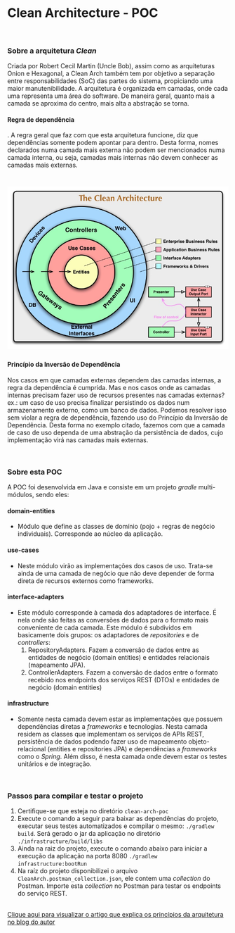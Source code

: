 # Clean Architecture - POC

<br>

### Sobre a arquitetura *Clean*

Criada por Robert Cecil Martin (Uncle Bob), assim como as arquiteturas Onion e Hexagonal, a Clean Arch também tem por objetivo a separação entre responsabilidades (SoC) das partes do sistema, propiciando uma maior manutenibilidade. A arquitetura é organizada em camadas, onde cada uma representa uma área do software. De maneira geral, quanto mais a camada se aproxima do centro, mais alta a abstração se torna. 



#### Regra de dependência

. A regra geral que faz com que esta arquitetura funcione, diz que dependências somente podem apontar para dentro. Desta forma, nomes declarados numa camada mais externa não podem ser mencionados numa camada interna, ou seja, camadas mais internas não devem conhecer as camadas mais externas.



# ![Diagrama](./diagram.jpg) 



#### Princípio da Inversão de Dependência

Nos casos em que camadas externas dependem das camadas internas, a regra da dependência é cumprida. Mas e nos casos onde as camadas internas precisam fazer uso de recursos presentes nas camadas externas? ex.: um caso de uso precisa finalizar persistindo os dados num armazenamento externo, como um banco de dados. Podemos resolver isso sem violar a regra de dependência, fazendo uso do Princípio da Inversão de Dependência. Desta forma no exemplo citado, fazemos com que a camada de caso de uso dependa de uma abstração da persistência de dados, cujo implementação virá nas camadas mais externas.

<br>

### Sobre esta POC

A POC foi desenvolvida em Java e consiste em um projeto *gradle* multi-módulos, sendo eles: 

#### domain-entities
+ Módulo que define as classes de domínio (pojo + regras de negócio individuais). Corresponde ao núcleo da aplicação.

#### use-cases
+ Neste módulo virão as implementações dos casos de uso. Trata-se ainda de uma camada de negócio que não deve depender de forma direta de recursos externos como frameworks.

#### interface-adapters
+ Este módulo corresponde à camada dos adaptadores de interface. É nela onde são feitas as conversões de dados para o formato mais conveniente de cada camada. Este módulo é subdividos em basicamente dois grupos: os adaptadores de *repositories* e de *controllers*:
  1. RepositoryAdapters. Fazem a conversão de dados entre as entidades de negócio (domain entities) e entidades relacionais (mapeamento JPA).
  2. ControllerAdapters. Fazem a conversão de dados entre o formato recebido nos endpoints dos serviços REST (DTOs) e entidades de negócio (domain entities)

#### infrastructure
+ Somente nesta camada devem estar as implementações que possuem dependências diretas a *frameworks* e tecnologias. Nesta camada residem as classes que implementam os serviços de APIs REST, persistência de dados podendo fazer uso de mapeamento objeto-relacional (entities e repositories JPA) e dependências a *frameworks* como o *Spring*. Além disso, é nesta camada onde devem estar os testes unitários e de integração.  

<br>

### Passos para compilar e testar o projeto

1. Certifique-se que esteja no diretório `clean-arch-poc`
2. Execute o comando a seguir para baixar as dependências do projeto, executar seus testes automatizados e compilar o mesmo:   `./gradlew build`. Será gerado o jar da aplicação no diretório `./infrastructure/build/libs`
3. Ainda na raiz do projeto, execute o comando abaixo para iniciar a execução da aplicação na porta 8080
`./gradlew infrastructure:bootRun`
4. Na raíz do projeto disponibilizei o arquivo `CleanArch.postman_collection.json`, ele contem uma *collection* do Postman. Importe esta *collection* no Postman para testar os endpoints do serviço REST. <br><br>

[Clique aqui para visualizar o artigo que explica os princípios da arquitetura no blog do autor](https://blog.cleancoder.com/uncle-bob/2012/08/13/the-clean-architecture.html)

